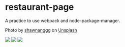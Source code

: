 # restaurant-page
A practice to use webpack and node-package-manager.


Photo by <a href="https://unsplash.com/@shawnanggg?utm_source=unsplash&utm_medium=referral&utm_content=creditCopyText">shawnanggg</a> on <a href="https://unsplash.com/photos/nmpW_WwwVSc?utm_source=unsplash&utm_medium=referral&utm_content=creditCopyText">Unsplash</a>

<img src='https://unsplash.com/photos/nmpW_WwwVSc'/>
<img src='https://images.unsplash.com/photo-1555396273-367ea4eb4db5?ixlib=rb-4.0.3&ixid=M3wxMjA3fDB8MHxwaG90by1wYWdlfHx8fGVufDB8fHx8fA%3D%3D&auto=format&fit=crop&w=1374&q=80'/>

<img src='https://images.unsplash.com/photo-1544359743-9103d2329829?ixlib=rb-4.0.3&ixid=M3wxMjA3fDB8MHxwaG90by1yZWxhdGVkfDF8fHxlbnwwfHx8fHw%3D&auto=format&fit=crop&w=500&q=60'/>
